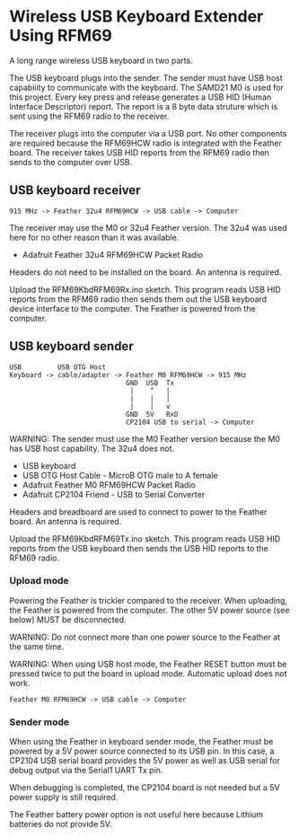 # Wireless USB Keyboard Extender Using RFM69
A long range wireless USB keyboard in two parts.

The USB keyboard plugs into the sender. The sender must have USB host
capabiiity to communicate with the keyboard. The SAMD21 M0 is used for this
project. Every key press and release generates a USB HID (Human Interface
Descriptor) report. The report is a 8 byte data struture which is sent using
the RFM69 radio to the receiver.

The receiver plugs into the computer via a USB port. No other components are
required because the RFM69HCW radio is integrated with the Feather board. The
receiver takes USB HID reports from the RFM69 radio then sends to the computer
over USB.

## USB keyboard receiver
```
915 MHz -> Feather 32u4 RFM69HCW -> USB cable -> Computer
```
The receiver may use the M0 or 32u4 Feather version. The 32u4 was used here for
no other reason than it was available.

* Adafruit Feather 32u4 RFM69HCW Packet Radio

Headers do not need to be installed on the board. An  antenna is required.

Upload the RFM69KbdRFM69Rx.ino sketch. This program reads USB HID reports from
the RFM69 radio then sends them out the USB keyboard device interface to the
computer. The Feather is powered from the computer.

## USB keyboard sender

```
USB         USB OTG Host
Keyboard -> cable/adapter -> Feather M0 RFM69HCW -> 915 MHz
                             GND  USB  Tx
                              |    ^   |
                              |    |   |
                              |    |   v
                             GND  5V   RxD
                             CP2104 USB to serial -> Computer
```

WARNING: The sender must use the M0 Feather version because the M0 has USB host
capability. The 32u4 does not.

* USB keyboard
* USB OTG Host Cable - MicroB OTG male to A female
* Adafruit Feather M0 RFM69HCW Packet Radio
* Adafruit CP2104 Friend - USB to Serial Converter

Headers and breadboard are used to connect to power to the Feather board. An
antenna is required.

Upload the RFM69KbdRFM69Tx.ino sketch. This program reads USB HID reports from
the USB keyboard then sends the USB HID reports to the RFM69 radio.

### Upload mode

Powering the Feather is trickier compared to the receiver. When uploading, the
Feather is powered from the computer. The other 5V power source (see below)
MUST be disconnected.

WARNING: Do not connect more than one power source to the Feather at the same
time.

WARNING: When using USB host mode, the Feather RESET button must be pressed
twice to put the board in upload mode. Automatic upload does not work.

```
Feather M0 RFM69HCW -> USB cable -> Computer
```

### Sender mode

When using the Feather in keyboard sender mode, the Feather must be powered by
a 5V power source connected to its USB pin.  In this case, a CP2104 USB serial
board provides the 5V power as well as USB serial for debug output via the
Serial1 UART Tx pin.

When debugging is completed, the CP2104 board is not needed but a 5V power
supply is still required.

The Feather battery power option is not useful here because Lithium batteries
do not provide 5V.

